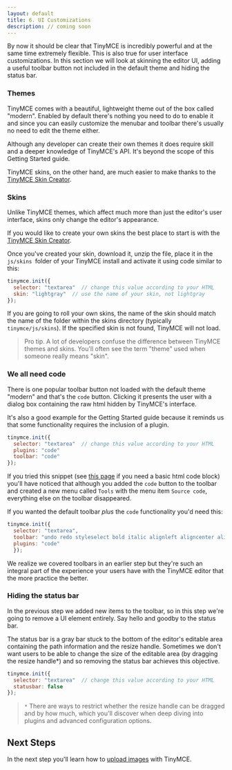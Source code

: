 ```yaml
---
layout: default
title: 6. UI Customizations
description: // coming soon
---
```


By now it should be clear that TinyMCE is incredibly powerful and at the same time extremely flexible. This is also true for user interface customizations. In this section we will look at skinning the editor UI, adding a useful toolbar button not included in the default theme and hiding the status bar.

### Themes

TinyMCE comes with a beautiful, lightweight theme out of the box called "modern". Enabled by default there's nothing you need to do to enable it and since you can easily customize the menubar and toolbar there's usually no need to edit the theme either.

Although any developer can create their own themes it does require skill and a deeper knowledge of TinyMCE's API. It's beyond the scope of this Getting Started guide.

TinyMCE skins, on the other hand, are much easier to make thanks to the [TinyMCE Skin Creator](http://skin.tinymce.com/).

### Skins

Unlike TinyMCE themes, which affect much more than just the editor's user interface, skins only change the editor's appearance.

If you would like to create your own skins the best place to start is with the [TinyMCE Skin Creator](http://skin.tinymce.com/).

Once you've created your skin, download it, unzip the file, place it in the `js/skins `folder of your TinyMCE install and activate it using code similar to this:

```js
tinymce.init({
  selector: "textarea"  // change this value according to your HTML
  skin: "lightgray"  // use the name of your skin, not lightgray
});
```

If you are going to roll your own skins, the name of the skin should match the name of the folder within the skins directory (typically `tinymce/js/skins`). If the specified skin is not found, TinyMCE will not load.

> Pro tip. A lot of developers confuse the difference between TinyMCE themes and skins. You'll often see the term "theme" used when someone really means "skin".

### We all need code

There is one popular toolbar button not loaded with the default theme "modern" and that's the `code` button. Clicking it presents the user with a dialog box containing the raw html hidden by TinyMCE's interface.

It's also a good example for the Getting Started guide because it reminds us that some functionality requires the inclusion of a plugin.

```js
tinymce.init({
  selector: "textarea"  // change this value according to your HTML
  plugins: "code"
  toolbar: "code"
});
```

If you tried this snippet (see [this page](./first-steps/) if you need a basic html code block) you'll have noticed that although you added the `code` button to the toolbar and created a new menu called `Tools` with the menu item `Source code`, everything else on the toolbar disappeared.

If you wanted the default toolbar *plus* the `code` functionality you'd need this:

```js
tinymce.init({
  selector: "textarea",
  toolbar: "undo redo styleselect bold italic alignleft aligncenter alignright bullist numlist outdent indent code",
  plugins: "code"
  });
```

We realize we covered toolbars in an earlier step but they're such an integral part of the experience your users have with the TinyMCE editor that the more practice the better.

### Hiding the status bar

In the previous step we added new items to the toolbar, so in this step we're going to remove a UI element entirely. Say hello and goodby to the status bar.

The status bar is a gray bar stuck to the bottom of the editor's editable area containing the path information and the resize handle. Sometimes we don't want users to be able to change the size of the editable area (by dragging the resize handle*) and so removing the status bar achieves this objective.

```js
tinymce.init({
  selector: "textarea"  // change this value according to your HTML
  statusbar: false
});
```

> `*` There are ways to restrict whether the resize handle can be dragged and by how much, which you'll discover when deep diving into  plugins and advanced configuration options.


## Next Steps

In the next step you'll learn how to [upload images](../image-uploading/) with TinyMCE.
